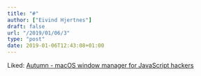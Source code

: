 ```yaml
---
title: "#"
author: ["Eivind Hjertnes"]
draft: false
url: "/2019/01/06/3"
type: "post"
date: 2019-01-06T12:43:08+01:00
---
```


Liked: [Autumn - macOS window manager for
JavaScript hackers](https://sephware.com/)
